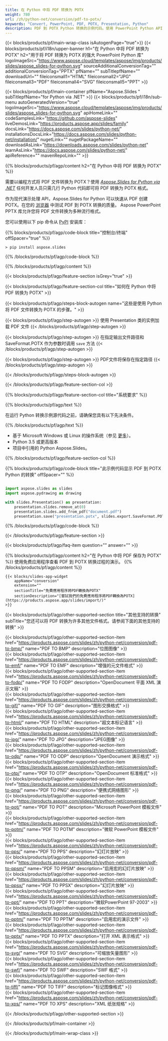```yaml
---
title: 在 Python 中将 PDF 转换为 POTX
weight: 780
url: /zh/python-net/conversion/pdf-to-potx/ 
keywords: "Convert, PowerPoint, PDF, POTX, Presentation, Python"
description: PDF 到 POTX Python 转换的示例代码。使用 PowerPoint Python API 将 PDF 文件批量转换为 POTX 文件。
---
```


{{< blocks/products/pf/main-wrap-class isAutogenPage="true">}}
{{< blocks/products/pf/i18n/upper-banner h1="在 Python 中将 PDF 转换为 POTX" h2="用于将 PDF 转换为 POTX 的强大 PowerPoint Python 库" logoImageSrc="https://www.aspose.cloud/templates/aspose/img/products/slides/aspose_slides-for-python.svg" sourceAdditionalConversionTag="" additionalConversionTag="PPTX" pfName="" subTitlepfName="" downloadUrl="" fileiconsmall1="HTML" fileiconsmall2="JPG" fileiconsmall3="PDF" fileiconsmall4="SVG" fileiconsmall5="PPT" >}}

{{< blocks/products/pf/main-container pfName="Aspose.Slides " subTitlepfName="for Python via .NET" >}}
{{< blocks/products/pf/i18n/sub-menu autoGeneratedVersion="true" logoImageSrc="https://www.aspose.cloud/templates/aspose/img/products/slides/aspose_slides-for-python.svg" apiHomeLink="" codeSamplesLink="https://github.com/aspose-slides" liveDemosLink="https://products.aspose.app/slides/family" docsLink="https://docs.aspose.com/slides/python-net/" installationsDocsLink="https://docs.aspose.com/slides/python-net/installation/" nugetLink="" nugetPackageName="" downloadAsLink="https://downloads.aspose.com/slides/python-net" learnAsLink="https://docs.aspose.com/slides/python-net/" apiReference="" mavenRepoLink="" >}}

{{% blocks/products/pf/agp/content h2="在 Python 中将 PDF 转换为 POTX" %}}

需要以编程方式将 PDF 文件转换为 POTX？使用 [*Aspose.Slides for Python via .NET*](https://products.aspose.com/slides/zh/python-net/) 任何开发人员只需几行 Python 代码即可将 PDF 转换为 POTX 格式。

作为现代演示处理 API，Aspose.Slides for Python 可以快速从 PDF 创建 POTX。在您的 [浏览器](https://products.aspose.app/slides/conversion) 中测试 PDF 到 POTX 转换的质量。 Aspose PowerPoint PPTX 库允许您将 PDF 文件转换为多种流行格式。

您可以使用以下 pip 命令从 [PyPI](https://pypi.org/project/Aspose.Slides/) 安装库：

{{% blocks/products/pf/agp/code-block title="控制台/终端" offSpacer="true" %}}

```console
> pip install aspose.slides

```

{{% /blocks/products/pf/agp/code-block %}}

{{% /blocks/products/pf/agp/content %}}

{{< blocks/products/pf/agp/feature-section isGrey="true" >}}

{{< blocks/products/pf/agp/feature-section-col title="如何在 Python 中将 PDF 转换为 POTX" >}}

{{< blocks/products/pf/agp/steps-block-autogen name="这些是使用 Python 将 PDF 文件转换为 POTX 的步骤。" >}}

{{< blocks/products/pf/agp/step-autogen >}}
使用 Presentation 类的实例加载 PDF 文件
{{< /blocks/products/pf/agp/step-autogen >}}

{{< blocks/products/pf/agp/step-autogen >}}
在指定输出文件路径和 SaveFormat.POTX 作为参数时调用 `save` 方法
{{< /blocks/products/pf/agp/step-autogen >}}

{{< blocks/products/pf/agp/step-autogen >}}
PDF文件将保存在指定路径
{{< /blocks/products/pf/agp/step-autogen >}}

{{< /blocks/products/pf/agp/steps-block-autogen >}}

{{< /blocks/products/pf/agp/feature-section-col >}}

{{% blocks/products/pf/agp/feature-section-col title="系统要求" %}}

{{% blocks/products/pf/agp/text %}}

 在运行 Python 转换示例源代码之前，请确保您具有以下先决条件。

{{% /blocks/products/pf/agp/text %}}

- 基于 Microsoft Windows 或 Linux 的操作系统（参见 [更多](https://docs.aspose.com/slides/python-net/system-requirements/)）。
- Python 3.5 或更高版本
- 项目中引用的 Python Aspose.Slides。

{{% /blocks/products/pf/agp/feature-section-col %}}

{{% blocks/products/pf/agp/code-block title="此示例代码显示 PDF 到 POTX Python 的转换" offSpacer="" %}}

```py

import aspose.slides as slides
import aspose.pydrawing as drawing

with slides.Presentation() as presentation:
    presentation.slides.remove_at(0)
    presentation.slides.add_from_pdf("document.pdf")
    presentation.save("presentation.potx", slides.export.SaveFormat.POTX)

```
{{% /blocks/products/pf/agp/code-block %}}

{{< /blocks/products/pf/agp/feature-section >}}

{{< blocks/products/pf/agp/faq-item question="" answer="" >}}
 
{{% blocks/products/pf/agp/content h2="在 Python 中将 PDF 保存为 POTX" %}}
使用免费应用程序查看 PDF 到 POTX 转换过程的演示。 
{{% /blocks/products/pf/agp/content %}}

<!-- aboutfile Starts -->

<!-- aboutfile Ends -->

    {{< blocks/slides-app-widget 
        appName="conversion"
        extension=""
        sectionTitle="免費應用程序將PDF轉換為POTX" 
        sectionDescription="[嘗試我們的免費應用程序將PDF轉換為POTX](https://products.aspose.app/slides/import/)" 
    >}}
    
{{< blocks/products/pf/agp/other-supported-section title="其他支持的转换" subTitle="您还可以将 PDF 转换为许多其他文件格式。请参阅下面的其他支持的转换" >}}

{{< blocks/products/pf/agp/other-supported-section-item href="https://products.aspose.com/slides/zh/python-net/conversion/pdf-to-bmp/" name="PDF TO BMP" description="位图图像" >}}  
{{< blocks/products/pf/agp/other-supported-section-item href="https://products.aspose.com/slides/zh/python-net/conversion/pdf-to-emf/" name="PDF TO EMF" description="增强的元文件格式" >}}  
{{< blocks/products/pf/agp/other-supported-section-item href="https://products.aspose.com/slides/zh/python-net/conversion/pdf-to-fodp/" name="PDF TO FODP" description="OpenDocument 平面 XML 演示文稿" >}}  
{{< blocks/products/pf/agp/other-supported-section-item href="https://products.aspose.com/slides/zh/python-net/conversion/pdf-to-gif/" name="PDF TO GIF" description="图形交换格式" >}}  
{{< blocks/products/pf/agp/other-supported-section-item href="https://products.aspose.com/slides/zh/python-net/conversion/pdf-to-html/" name="PDF TO HTML" description="超文本标记语言" >}}  
{{< blocks/products/pf/agp/other-supported-section-item href="https://products.aspose.com/slides/zh/python-net/conversion/pdf-to-jpg/" name="PDF TO JPG" description="JPEG图像" >}}  
{{< blocks/products/pf/agp/other-supported-section-item href="https://products.aspose.com/slides/zh/python-net/conversion/pdf-to-odp/" name="PDF TO ODP" description="OpenDocument 演示格式" >}}  
{{< blocks/products/pf/agp/other-supported-section-item href="https://products.aspose.com/slides/zh/python-net/conversion/pdf-to-otp/" name="PDF TO OTP" description="OpenDocument 标准格式" >}}  
{{< blocks/products/pf/agp/other-supported-section-item href="https://products.aspose.com/slides/zh/python-net/conversion/pdf-to-png/" name="PDF TO PNG" description="便携式网络图形" >}}  
{{< blocks/products/pf/agp/other-supported-section-item href="https://products.aspose.com/slides/zh/python-net/conversion/pdf-to-pot/" name="PDF TO POT" description="Microsoft PowerPoint 模板文件" >}}  
{{< blocks/products/pf/agp/other-supported-section-item href="https://products.aspose.com/slides/zh/python-net/conversion/pdf-to-potm/" name="PDF TO POTM" description="微软 PowerPoint 模板文件" >}}  
{{< blocks/products/pf/agp/other-supported-section-item href="https://products.aspose.com/slides/zh/python-net/conversion/pdf-to-pps/" name="PDF TO PPS" description="幻灯片放映" >}}  
{{< blocks/products/pf/agp/other-supported-section-item href="https://products.aspose.com/slides/zh/python-net/conversion/pdf-to-ppsm/" name="PDF TO PPSM" description="启用宏的幻灯片放映" >}}  
{{< blocks/products/pf/agp/other-supported-section-item href="https://products.aspose.com/slides/zh/python-net/conversion/pdf-to-ppsx/" name="PDF TO PPSX" description="幻灯片放映" >}}  
{{< blocks/products/pf/agp/other-supported-section-item href="https://products.aspose.com/slides/zh/python-net/conversion/pdf-to-ppt/" name="PDF TO PPT" description="微软PowerPoint 97-2003" >}}  
{{< blocks/products/pf/agp/other-supported-section-item href="https://products.aspose.com/slides/zh/python-net/conversion/pdf-to-pptm/" name="PDF TO PPTM" description="启用宏的演示文件" >}}  
{{< blocks/products/pf/agp/other-supported-section-item href="https://products.aspose.com/slides/zh/python-net/conversion/pdf-to-pptx/" name="PDF TO PPTX" description="打开 XML 表示格式" >}}  
{{< blocks/products/pf/agp/other-supported-section-item href="https://products.aspose.com/slides/zh/python-net/conversion/pdf-to-svg/" name="PDF TO SVG" description="可缩放矢量图形" >}}  
{{< blocks/products/pf/agp/other-supported-section-item href="https://products.aspose.com/slides/zh/python-net/conversion/pdf-to-swf/" name="PDF TO SWF" description="SWF 格式" >}}  
{{< blocks/products/pf/agp/other-supported-section-item href="https://products.aspose.com/slides/zh/python-net/conversion/pdf-to-tiff/" name="PDF TO TIFF" description="标记图像格式" >}}  
{{< blocks/products/pf/agp/other-supported-section-item href="https://products.aspose.com/slides/zh/python-net/conversion/pdf-to-xps/" name="PDF TO XPS" description="XML 纸张规格" >}}  


{{< /blocks/products/pf/agp/other-supported-section >}}

{{< /blocks/products/pf/main-container >}}
    
{{< /blocks/products/pf/main-wrap-class >}}